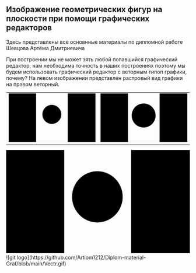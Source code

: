 ## Изображение геометрических фигур на плоскости при помощи графических редакторов

Здесь представлены все основнные материалы по дипломной работе Шевцова Артёма Дмитриевича

При построении мы не может зять любой попавшийся графический редактор, нам необходима точность в наших построениях поэтому мы будем использовать графический редактор с веторным типоп графики, почему? На левом изображении представлен растровый вид графики на правом веторный.
<table cols=2 rows=2 width=100%>
  <tr>
    <td><img src="https://github.com/Artiom1212/Diplom-material-Graf/blob/main/Rastr.gif?raw=true"></td>
    <td><img src="https://github.com/Artiom1212/Diplom-material-Graf/blob/main/Vectr.gif?raw=true"></td>
  </tr>
</table>
<img src="https://github.com/Artiom1212/Diplom-material-Graf/blob/main/Vectr.gif">
![git logo](https://github.com/Artiom1212/Diplom-material-Graf/blob/main/Vectr.gif)

